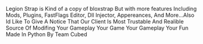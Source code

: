 
Legion Strap is Kind of a copy of bloxstrap But with more features Including Mods, Plugins, FastFlags Editor, Dll Injector, Appereances, And More...Also Id Like To Give A Notice That Our Client Is Most Trustable And Realible Source Of Modifing Your Gameplay
Your Game Your Gameplay Your Fun 
Made In Python By Team Cubed
